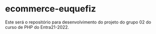 # ecommerce-euquefiz
Este será o repositório para desenvolvimento do projeto do grupo 02 do curso de PHP do Entra21-2022.
